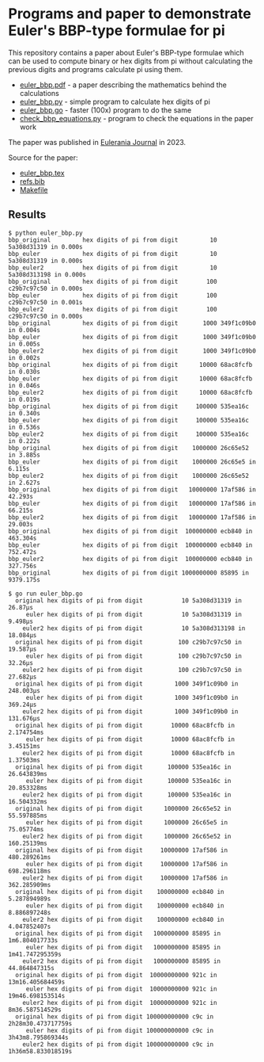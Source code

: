 # Programs and paper to demonstrate Euler's BBP-type formulae for pi

This repository contains a paper about Euler's BBP-type formulae which
can be used to compute binary or hex digits from pi without
calculating the previous digits and programs calculate pi using them.

- [euler_bbp.pdf](euler_bbp.pdf) - a paper describing the mathematics behind the calculations
- [euler_bbp.py](euler_bbp.py) - simple program to calculate hex digits of pi
- [euler_bbp.go](euler_bbp.go) - faster (100x) program to do the same
- [check_bbp_equations.py](check_bbp_equations.py) - program to check the equations in the paper work

The paper was published in [Eulerania Journal](https://scholarlycommons.pacific.edu/euleriana/) in 2023.

Source for the paper:

- [euler_bbp.tex](euler_bbp.tex)
- [refs.bib](refs.bib)
- [Makefile](Makefile)

## Results

```
$ python euler_bbp.py
bbp_original         hex digits of pi from digit         10 5a308d31319 in 0.000s
bbp_euler            hex digits of pi from digit         10 5a308d31319 in 0.000s
bbp_euler2           hex digits of pi from digit         10 5a308d313198 in 0.000s
bbp_original         hex digits of pi from digit        100 c29b7c97c50 in 0.000s
bbp_euler            hex digits of pi from digit        100 c29b7c97c50 in 0.001s
bbp_euler2           hex digits of pi from digit        100 c29b7c97c50 in 0.000s
bbp_original         hex digits of pi from digit       1000 349f1c09b0 in 0.004s
bbp_euler            hex digits of pi from digit       1000 349f1c09b0 in 0.005s
bbp_euler2           hex digits of pi from digit       1000 349f1c09b0 in 0.002s
bbp_original         hex digits of pi from digit      10000 68ac8fcfb in 0.030s
bbp_euler            hex digits of pi from digit      10000 68ac8fcfb in 0.046s
bbp_euler2           hex digits of pi from digit      10000 68ac8fcfb in 0.019s
bbp_original         hex digits of pi from digit     100000 535ea16c in 0.340s
bbp_euler            hex digits of pi from digit     100000 535ea16c in 0.536s
bbp_euler2           hex digits of pi from digit     100000 535ea16c in 0.222s
bbp_original         hex digits of pi from digit    1000000 26c65e52 in 3.885s
bbp_euler            hex digits of pi from digit    1000000 26c65e5 in 6.115s
bbp_euler2           hex digits of pi from digit    1000000 26c65e52 in 2.627s
bbp_original         hex digits of pi from digit   10000000 17af586 in 42.293s
bbp_euler            hex digits of pi from digit   10000000 17af586 in 66.215s
bbp_euler2           hex digits of pi from digit   10000000 17af586 in 29.003s
bbp_original         hex digits of pi from digit  100000000 ecb840 in 463.304s
bbp_euler            hex digits of pi from digit  100000000 ecb840 in 752.472s
bbp_euler2           hex digits of pi from digit  100000000 ecb840 in 327.756s
bbp_original         hex digits of pi from digit 1000000000 85895 in 9379.175s
```

```
$ go run euler_bbp.go
  original hex digits of pi from digit           10 5a308d31319 in 26.87µs
     euler hex digits of pi from digit           10 5a308d31319 in 9.498µs
    euler2 hex digits of pi from digit           10 5a308d313198 in 18.084µs
  original hex digits of pi from digit          100 c29b7c97c50 in 19.587µs
     euler hex digits of pi from digit          100 c29b7c97c50 in 32.26µs
    euler2 hex digits of pi from digit          100 c29b7c97c50 in 27.682µs
  original hex digits of pi from digit         1000 349f1c09b0 in 248.003µs
     euler hex digits of pi from digit         1000 349f1c09b0 in 369.24µs
    euler2 hex digits of pi from digit         1000 349f1c09b0 in 131.676µs
  original hex digits of pi from digit        10000 68ac8fcfb in 2.174754ms
     euler hex digits of pi from digit        10000 68ac8fcfb in 3.45151ms
    euler2 hex digits of pi from digit        10000 68ac8fcfb in 1.37503ms
  original hex digits of pi from digit       100000 535ea16c in 26.643839ms
     euler hex digits of pi from digit       100000 535ea16c in 20.853328ms
    euler2 hex digits of pi from digit       100000 535ea16c in 16.504332ms
  original hex digits of pi from digit      1000000 26c65e52 in 55.597885ms
     euler hex digits of pi from digit      1000000 26c65e5 in 75.05774ms
    euler2 hex digits of pi from digit      1000000 26c65e52 in 160.25139ms
  original hex digits of pi from digit     10000000 17af586 in 480.289261ms
     euler hex digits of pi from digit     10000000 17af586 in 698.296118ms
    euler2 hex digits of pi from digit     10000000 17af586 in 362.285909ms
  original hex digits of pi from digit    100000000 ecb840 in 5.287894989s
     euler hex digits of pi from digit    100000000 ecb840 in 8.886897248s
    euler2 hex digits of pi from digit    100000000 ecb840 in 4.047852407s
  original hex digits of pi from digit   1000000000 85895 in 1m6.804017733s
     euler hex digits of pi from digit   1000000000 85895 in 1m41.747295359s
    euler2 hex digits of pi from digit   1000000000 85895 in 44.864847315s
  original hex digits of pi from digit  10000000000 921c in 13m16.405684459s
     euler hex digits of pi from digit  10000000000 921c in 19m46.698153514s
    euler2 hex digits of pi from digit  10000000000 921c in 8m36.587514529s
  original hex digits of pi from digit 100000000000 c9c in 2h28m30.473717759s
     euler hex digits of pi from digit 100000000000 c9c in 3h43m8.795869344s
    euler2 hex digits of pi from digit 100000000000 c9c in 1h36m58.833018519s
```
